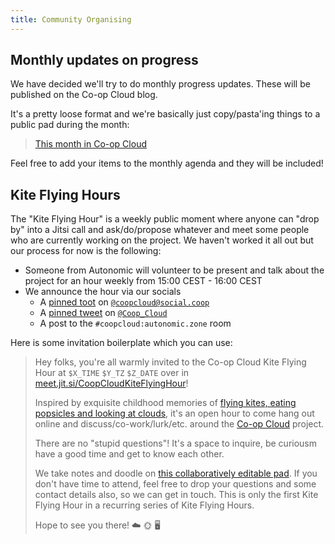 ```yaml
---
title: Community Organising
---
```


## Monthly updates on progress

We have decided we'll try to do monthly progress updates. These will be published on the Co-op Cloud blog.

It's a pretty loose format and we're basically just copy/pasta'ing things to a public pad during the month:

> [This month in Co-op Cloud](https://pad.autonomic.zone/YHKn4vHORmS6wjN1t2zi5A?both)

Feel free to add your items to the monthly agenda and they will be included!

## Kite Flying Hours

The "Kite Flying Hour" is a weekly public moment where anyone can "drop by" into a Jitsi call and ask/do/propose whatever and meet some people who are currently working on the project. We haven't worked it all out but our process for now is the following:

- Someone from Autonomic will volunteer to be present and talk about the project for an hour weekly from 15:00 CEST - 16:00 CEST
- We announce the hour via our socials
  - A [pinned toot](https://social.coop/web/statuses/106528094828958420) on [`@coopcloud@social.coop`](https://social.coop/@coopcloud)
  - A [pinned tweet](https://twitter.com/Coop_Cloud/status/1412028519056609286) on [`@Coop_Cloud`](https://twitter.com/Coop_Cloud)
  - A post to the `#coopcloud:autonomic.zone` room

Here is some invitation boilerplate which you can use:

> Hey folks, you're all warmly invited to the Co-op Cloud Kite Flying Hour at `$X_TIME` `$Y_TZ` `$Z_DATE` over in [meet.jit.si/CoopCloudKiteFlyingHour](https://meet.jit.si/CoopCloudKiteFlyingHour)!
>
> Inspired by exquisite childhood memories of [flying kites, eating popsicles and looking at clouds](https://norwichhistory.org/norwich-a-z-j-is-for-jigsaw/), it's an open hour to come hang out online and discuss/co-work/lurk/etc. around the [Co-op Cloud](https://coopcloud.tech/) project.
>
> There are no "stupid questions"! It's a space to inquire, be curiousm have a good time and get to know each other.
>
> We take notes and doodle on [this collaboratively editable pad](https://pad.autonomic.zone/LqotfSJJRj69RcTtWmr7iw). If you don't have time to attend, feel free to drop your questions and some contact details also, so we can get in touch. This is only the first Kite Flying Hour in a recurring series of Kite Flying Hours.
>
> Hope to see you there! ☁️ 🌞 🖥️
